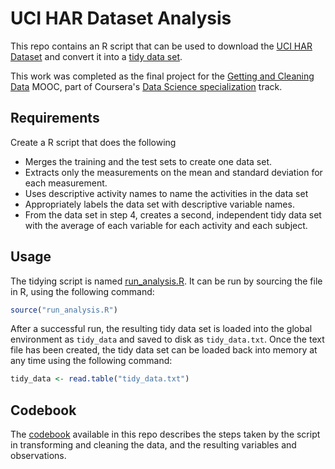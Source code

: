 UCI HAR Dataset Analysis
========================

This repo contains an R script that can be used to download the [UCI HAR Dataset](http://archive.ics.uci.edu/ml/datasets/Human+Activity+Recognition+Using+Smartphones) and convert it into a [tidy data set](http://vita.had.co.nz/papers/tidy-data.pdf).

This work was completed as the final project for the [Getting and Cleaning Data](https://www.coursera.org/course/getdata) MOOC, part of Coursera's [Data Science specialization](https://www.coursera.org/specialization/jhudatascience/1) track.

## Requirements

Create a R script that does the following

- Merges the training and the test sets to create one data set.
- Extracts only the measurements on the mean and standard deviation for each measurement.
- Uses descriptive activity names to name the activities in the data set
- Appropriately labels the data set with descriptive variable names.
- From the data set in step 4, creates a second, independent tidy data set with the average of each variable for each activity and each subject.

## Usage

The tidying script is named [run_analysis.R](run_analysis.R).  It can be run by sourcing the file in R, using the following command:



```R
source("run_analysis.R")
```

After a successful run, the resulting tidy data set is loaded into the global environment as `tidy_data` and saved to disk as `tidy_data.txt`. Once the text file has been created, the tidy data set can be loaded back into memory at any time using the following command:

```R
tidy_data <- read.table("tidy_data.txt")
```

## Codebook

The [codebook](CodeBook.md) available in this repo describes the steps taken by the script in transforming and cleaning the data, and the resulting variables and observations.
